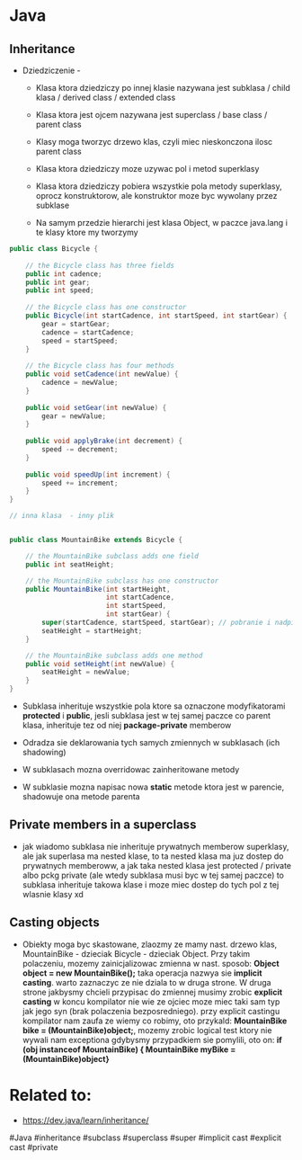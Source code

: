 # Java

## Inheritance

* Dziedziczenie - 

	* Klasa ktora dziedziczy po innej klasie nazywana jest subklasa / child klasa / derived class / extended class

	* Klasa ktora jest ojcem nazywana jest superclass / base class / parent class

	* Klasy moga tworzyc drzewo klas, czyli miec nieskonczona ilosc parent class

	* Klasa ktora dziedziczy moze uzywac pol i metod superklasy

	* Klasa ktora dziedziczy pobiera wszystkie pola metody superklasy, oprocz konstruktorow, ale konstruktor moze byc wywolany przez subklase

	* Na samym przedzie hierarchi jest klasa Object, w paczce java.lang i te klasy ktore my tworzymy

```java
public class Bicycle {
        
    // the Bicycle class has three fields
    public int cadence;
    public int gear;
    public int speed;
        
    // the Bicycle class has one constructor
    public Bicycle(int startCadence, int startSpeed, int startGear) {
        gear = startGear;
        cadence = startCadence;
        speed = startSpeed;
    }
        
    // the Bicycle class has four methods
    public void setCadence(int newValue) {
        cadence = newValue;
    }
        
    public void setGear(int newValue) {
        gear = newValue;
    }
        
    public void applyBrake(int decrement) {
        speed -= decrement;
    }
        
    public void speedUp(int increment) {
        speed += increment;
    }
}

// inna klasa  - inny plik


public class MountainBike extends Bicycle {

    // the MountainBike subclass adds one field
    public int seatHeight;

    // the MountainBike subclass has one constructor
    public MountainBike(int startHeight,
                        int startCadence,
                        int startSpeed,
                        int startGear) {
        super(startCadence, startSpeed, startGear); // pobranie i nadpisanie pol ojca
        seatHeight = startHeight;
    }

    // the MountainBike subclass adds one method
    public void setHeight(int newValue) {
        seatHeight = newValue;
    }
}
```

* Subklasa inherituje wszystkie pola ktore sa oznaczone modyfikatorami **protected** i **public**, jesli subklasa jest w tej samej paczce co parent klasa, inherituje tez od niej **package-private** memberow

* Odradza sie deklarowania tych samych zmiennych w subklasach (ich shadowing)

* W subklasach mozna overridowac zainheritowane metody

* W subklasie mozna napisac nowa **static** metode ktora jest w parencie, shadowuje ona metode parenta

## Private members in a superclass

* jak wiadomo subklasa nie inherituje prywatnych memberow superklasy, ale jak superlasa ma nested klase, to ta nested klasa ma juz dostep do prywatnych memberoww, a jak taka nested klasa jest protected / private albo pckg private (ale wtedy subklasa musi byc w tej samej paczce) to subklasa inherituje takowa klase i moze miec dostep do tych pol z tej wlasnie klasy xd

## Casting objects

* Obiekty moga byc skastowane, zlaozmy ze mamy nast. drzewo klas, MountainBike - dzieciak Bicycle - dzieciak Object. Przy takim polaczeniu, mozemy zainicjalizowac zmienna w nast. sposob: **Object object = new MountainBike();** taka operacja nazwya sie **implicit casting**. warto zaznaczyc ze nie dziala to w druga strone. W druga strone jakbysmy chcieli przypisac do zmiennej musimy zrobic **explicit casting** w koncu kompilator nie wie ze ojciec moze miec taki sam typ jak jego syn (brak polaczenia bezposredniego). przy explicit castingu kompilator nam zaufa ze wiemy co robimy, oto przykald: **MountainBike bike = (MountainBike)object;**, mozemy zrobic logical test ktory nie wywali nam exceptiona gdybysmy przypadkiem sie pomylili, oto on: **if (obj instanceof MountainBike) { MountainBike myBike = (MountainBike)object}**

# Related to: 

* https://dev.java/learn/inheritance/



#Java #inheritance #subclass #superclass #super #implicit cast #explicit cast #private
